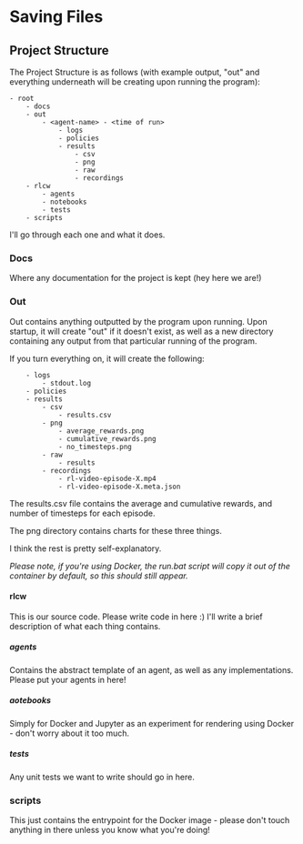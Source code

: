 # Saving Files

## Project Structure

The Project Structure is as follows (with example output, "out" and everything underneath 
will be creating upon running the program):

    - root
        - docs
        - out
            - <agent-name> - <time of run>
                - logs
                - policies
                - results
                    - csv
                    - png
                    - raw
                    - recordings
        - rlcw
            - agents
            - notebooks
            - tests
        - scripts

I'll go through each one and what it does.

### Docs

Where any documentation for the project is kept (hey here we are!)

### Out

Out contains anything outputted by the program upon running. Upon startup, it will create "out" if it doesn't exist, as 
well as a new directory containing any output from that particular running of the program.

If you turn everything on, it will create the following:

        - logs
            - stdout.log
        - policies
        - results
            - csv
                - results.csv
            - png
                - average_rewards.png
                - cumulative_rewards.png
                - no_timesteps.png
            - raw
                - results
            - recordings
                - rl-video-episode-X.mp4
                - rl-video-episode-X.meta.json

The results.csv file contains the average and cumulative rewards, and number of timesteps for each episode.

The png directory contains charts for these three things.

I think the rest is pretty self-explanatory.

_Please note, if you're using Docker, the run.bat script will copy it out of the container by default, 
so this should still appear._

#### rlcw

This is our source code. Please write code in here :) I'll write a brief description of what each thing contains.

##### agents

Contains the abstract template of an agent, as well as any implementations. Please put your agents in here!

##### aotebooks

Simply for Docker and Jupyter as an experiment for rendering using Docker - don't worry about it too much.

##### tests

Any unit tests we want to write should go in here.

### scripts

This just contains the entrypoint for the Docker image - please don't touch anything in there unless you know what
you're doing!